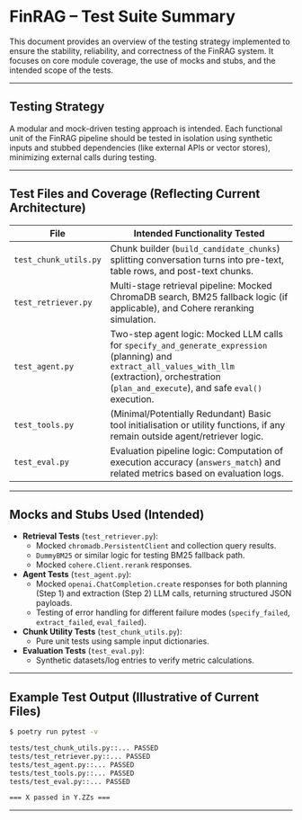 # FinRAG – Test Suite Summary

This document provides an overview of the testing strategy implemented to ensure the stability, reliability, and correctness of the FinRAG system. It focuses on core module coverage, the use of mocks and stubs, and the intended scope of the tests.

---

## Testing Strategy

A modular and mock-driven testing approach is intended. Each functional unit of the FinRAG pipeline should be tested in isolation using synthetic inputs and stubbed dependencies (like external APIs or vector stores), minimizing external calls during testing.

---

## Test Files and Coverage (Reflecting Current Architecture)

| File                   | Intended Functionality Tested                                                                                         |
|------------------------|-----------------------------------------------------------------------------------------------------------------------|
| `test_chunk_utils.py`  | Chunk builder (`build_candidate_chunks`) splitting conversation turns into pre-text, table rows, and post-text chunks.    |
| `test_retriever.py`    | Multi-stage retrieval pipeline: Mocked ChromaDB search, BM25 fallback logic (if applicable), and Cohere reranking simulation. |
| `test_agent.py`        | Two-step agent logic: Mocked LLM calls for `specify_and_generate_expression` (planning) and `extract_all_values_with_llm` (extraction), orchestration (`plan_and_execute`), and safe `eval()` execution. |
| `test_tools.py`        | (Minimal/Potentially Redundant) Basic tool initialisation or utility functions, if any remain outside agent/retriever logic. |
| `test_eval.py`         | Evaluation pipeline logic: Computation of execution accuracy (`answers_match`) and related metrics based on evaluation logs. |

---

## Mocks and Stubs Used (Intended)

- **Retrieval Tests** (`test_retriever.py`):
  - Mocked `chromadb.PersistentClient` and collection query results.
  - `DummyBM25` or similar logic for testing BM25 fallback path.
  - Mocked `cohere.Client.rerank` responses.
- **Agent Tests** (`test_agent.py`):
  - Mocked `openai.ChatCompletion.create` responses for both planning (Step 1) and extraction (Step 2) LLM calls, returning structured JSON payloads.
  - Testing of error handling for different failure modes (`specify_failed`, `extract_failed`, `eval_failed`).
- **Chunk Utility Tests** (`test_chunk_utils.py`):
  - Pure unit tests using sample input dictionaries.
- **Evaluation Tests** (`test_eval.py`):
  - Synthetic datasets/log entries to verify metric calculations.

---

## Example Test Output (Illustrative of Current Files)

```bash
$ poetry run pytest -v

tests/test_chunk_utils.py::... PASSED
tests/test_retriever.py::... PASSED
tests/test_agent.py::... PASSED
tests/test_tools.py::... PASSED 
tests/test_eval.py::... PASSED 

=== X passed in Y.ZZs === 
```
---

